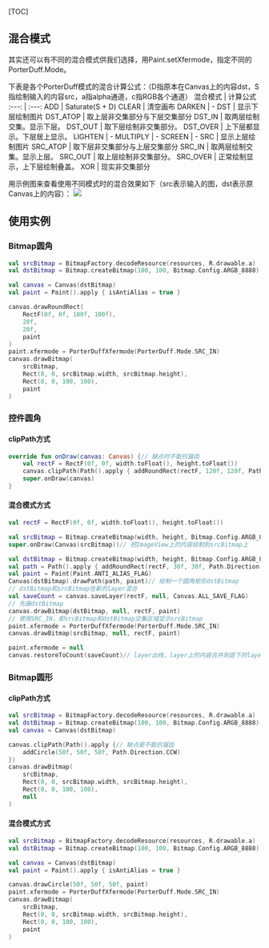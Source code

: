 [TOC]

## 混合模式
其实还可以有不同的混合模式供我们选择，用Paint.setXfermode，指定不同的PorterDuff.Mode。

下表是各个PorterDuff模式的混合计算公式：（D指原本在Canvas上的内容dst，S指绘制输入的内容src，a指alpha通道，c指RGB各个通道）
混合模式 | 计算公式
:---: | :---: 
ADD | Saturate(S + D)
CLEAR | 清空画布 
DARKEN | - 
DST | 显示下层绘制图片 
DST_ATOP | 取上层非交集部分与下层交集部分 
DST_IN | 取两层绘制交集。显示下层。 
DST_OUT | 取下层绘制非交集部分。 
DST_OVER | 上下层都显示。下层居上显示。 
LIGHTEN | - 
MULTIPLY | - 
SCREEN | - 
SRC | 显示上层绘制图片 
SRC_ATOP | 取下层非交集部分与上层交集部分 
SRC_IN | 取两层绘制交集。显示上层。 
SRC_OUT | 取上层绘制非交集部分。 
SRC_OVER | 正常绘制显示，上下层绘制叠盖。 
XOR | 现实非交集部分 

用示例图来查看使用不同模式时的混合效果如下（src表示输入的图，dst表示原Canvas上的内容）：
![](https://gitee.com/hysbtr/pic/raw/master/mix_effect.jpeg)

## 使用实例
### Bitmap圆角
```kotlin
val srcBitmap = BitmapFactory.decodeResource(resources, R.drawable.a)
val dstBitmap = Bitmap.createBitmap(100, 100, Bitmap.Config.ARGB_8888)

val canvas = Canvas(dstBitmap)
val paint = Paint().apply { isAntiAlias = true }

canvas.drawRoundRect(
    RectF(0f, 0f, 100f, 100f),
    20f,
    20f,
    paint
)
paint.xfermode = PorterDuffXfermode(PorterDuff.Mode.SRC_IN)
canvas.drawBitmap(
    srcBitmap,
    Rect(0, 0, srcBitmap.width, srcBitmap.height),
    Rect(0, 0, 100, 100),
    paint
)
```

### 控件圆角
#### clipPath方式
```kotlin
override fun onDraw(canvas: Canvas) {// 缺点时不能抗锯齿
    val rectF = RectF(0f, 0f, width.toFloat(), height.toFloat())
    canvas.clipPath(Path().apply { addRoundRect(rectF, 120f, 120f, Path.Direction.CW) })
    super.onDraw(canvas)
}
```
#### 混合模式方式
```kotlin
val rectF = RectF(0f, 0f, width.toFloat(), height.toFloat())

val srcBitmap = Bitmap.createBitmap(width, height, Bitmap.Config.ARGB_8888)
super.onDraw(Canvas(srcBitmap))// 把ImageView上的内容绘制到srcBitmap上

val dstBitmap = Bitmap.createBitmap(width, height, Bitmap.Config.ARGB_8888)
val path = Path().apply { addRoundRect(rectF, 30f, 30f, Path.Direction.CW) }
val paint = Paint(Paint.ANTI_ALIAS_FLAG)
Canvas(dstBitmap).drawPath(path, paint)// 绘制一个圆角矩形dstBitmap
// dstBitmap和srcBitmap在新的layer混合
val saveCount = canvas.saveLayer(rectF, null, Canvas.ALL_SAVE_FLAG)
// 先画dstBitmap
canvas.drawBitmap(dstBitmap, null, rectF, paint)
// 使用SRC_IN，即srcBitmap和dstBitmap交集区域显示srcBitmap
paint.xfermode = PorterDuffXfermode(PorterDuff.Mode.SRC_IN)
canvas.drawBitmap(srcBitmap, null, rectF, paint)

paint.xfermode = null
canvas.restoreToCount(saveCount)// layer出栈，layer上的内容合并到底下的layer上
```

### Bitmap圆形
#### clipPath方式
```kotlin
val srcBitmap = BitmapFactory.decodeResource(resources, R.drawable.a)
val dstBitmap = Bitmap.createBitmap(100, 100, Bitmap.Config.ARGB_8888)
val canvas = Canvas(dstBitmap)

canvas.clipPath(Path().apply {// 缺点是不能抗锯齿
    addCircle(50f, 50f, 50f, Path.Direction.CCW)
})
canvas.drawBitmap(
    srcBitmap,
    Rect(0, 0, srcBitmap.width, srcBitmap.height),
    Rect(0, 0, 100, 100),
    null
)
```

#### 混合模式方式
```kotlin
val srcBitmap = BitmapFactory.decodeResource(resources, R.drawable.a)
val dstBitmap = Bitmap.createBitmap(100, 100, Bitmap.Config.ARGB_8888)

val canvas = Canvas(dstBitmap)
val paint = Paint().apply { isAntiAlias = true }

canvas.drawCircle(50f, 50f, 50f, paint)
paint.xfermode = PorterDuffXfermode(PorterDuff.Mode.SRC_IN)
canvas.drawBitmap(
    srcBitmap,
    Rect(0, 0, srcBitmap.width, srcBitmap.height),
    Rect(0, 0, 100, 100),
    paint
)
```